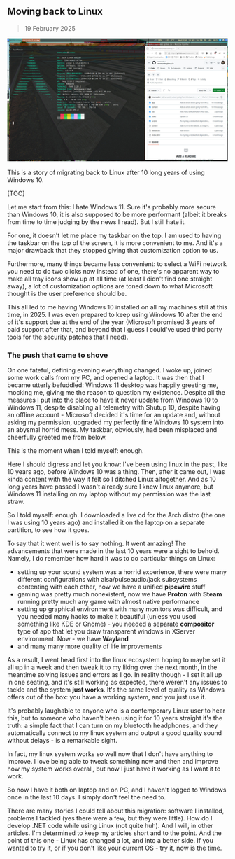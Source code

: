 ## Moving back to Linux

> 19 February 2025

![My Desktop](desktop.jpg)

This is a story of migrating back to Linux after 10 long years of using Windows 10.

[TOC]

Let me start from this: I hate Windows 11. Sure it's probably more secure than Windows 10, it is also supposed to be more performant (albeit it breaks from time to time judging by the news I read). But I still hate it.

For one, it doesn't let me place my taskbar on the top. I am used to having the taskbar on the top of the screen, it is more convenient to me. And it's a major drawback that they stopped giving that customization option to us.

Furthermore, many things became less convenient: to select a WiFi network you need to do two clicks now instead of one, there's no apparent way to make all tray icons show up at all time (at least I didn't find one straight away), a lot of customization options are toned down to what Microsoft thought is the user preference should be.

This all led to me having Windows 10 installed on all my machines still at this time, in 2025. I was even prepared to keep using Windows 10 after the end of it's support due at the end of the year (Microsoft promised 3 years of paid support after that, and beyond that I guess I could've used third party tools for the security patches that I need).

### The push that came to shove

On one fateful, defining evening everything changed. I woke up, joined some work calls from my PC, and opened a laptop. It was then that I became utterly befuddled: Windows 11 desktop was happily greeting me, mocking me, giving me the reason to question my existence. Despite all the measures I put into the place to have it never update from Windows 10 to Windows 11, despite disabling all telemetry with Shutup 10, despite having an offline account - Microsoft decided it's time for an update and, without asking my permission, upgraded my perfectly fine Windows 10 system into an abysmal horrid mess. My taskbar, obviously, had been misplaced and cheerfully greeted me from below.

This is the moment when I told myself: enough.

Here I should digress and let you know: I've been using linux in the past, like 10 years ago, before Windows 10 was a thing. Then, after it came out, I was kinda content with the way it felt so I ditched Linux altogether. And as 10 long years have passed I wasn't already sure I knew linux anymore, but Windows 11 installing on my laptop without my permission was the last straw.

So I told myself: enough. I downloaded a live cd for the Arch distro (the one I was using 10 years ago) and installed it on the laptop on a separate partition, to see how it goes.

To say that it went well is to say nothing. It went amazing! The advancements that were made in the last 10 years were a sight to behold. Namely, I do remember how hard it was to do particular things on Linux:

- setting up your sound system was a horrid experience, there were many different configurations with alsa/pulseaudio/jack subsystems contenting with each other, now we have a unified **pipewire** stuff
- gaming was pretty much nonexistent, now we have **Proton** with **Steam** running pretty much any game with almost native performance
- setting up graphical environment with many monitors was difficult, and you needed many hacks to make it beautiful (unless you used something like KDE or Gnome) - you needed a separate **compositor** type of app that let you draw transparent windows in XServer environment. Now - we have **Wayland**
- and many many more quality of life improvements

As a result, I went head first into the linux ecosystem hoping to maybe set it all up in a week and then tweak it to my liking over the next month, in the meantime solving issues and errors as I go. In reality though - I set it all up in one seating, and it's still working as expected, there weren't any issues to tackle and the system **just works**. It's the same level of quality as Windows offers out of the box: you have a working system, and you just use it.

It's probably laughable to anyone who is a contemporary Linux user to hear this, but to someone who haven't been using it for 10 years straight it's the truth: a simple fact that I can turn on my bluetooth headphones, and they automatically connect to my linux system and output a good quality sound without delays - is a remarkable sight.

In fact, my linux system works so well now that I don't have anything to improve. I love being able to tweak something now and then and improve how my system works overall, but now I just have it working as I want it to work.

So now I have it both on laptop and on PC, and I haven't logged to Windows once in the last 10 days. I simply don't feel the need to.

There are many stories I could tell about this migration: software I installed, problems I tackled (yes there were a few, but they were little). How do I develop .NET code while using Linux (not quite huh). And I will, in other articles. I'm determined to keep my articles short and to the point. And the point of this one - Linux has changed a lot, and into a better side. If you wanted to try it, or if you don't like your current OS - try it, now is the time.
